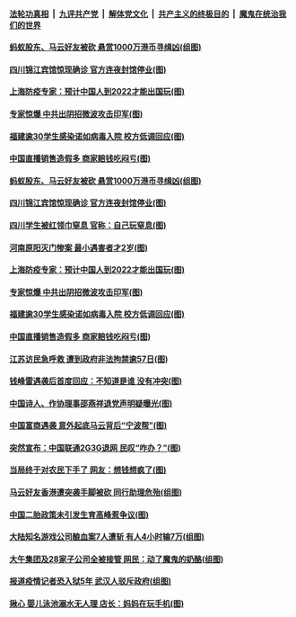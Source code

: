 

####  [法轮功真相](../../../../basic/blob/master/README.md?t=11170031) &nbsp;|&nbsp; [九评共产党](../../../../9ping.md/blob/master/README.md?t=11170031) &nbsp;|&nbsp; [解体党文化](../../../../jtdwh.md/blob/master/README.md?t=11170031)  &nbsp;|&nbsp; [共产主义的终极目的](../../../../gczydzjmd.md/blob/master/README.md?t=11170031) &nbsp;|&nbsp; [魔鬼在统治我们的世界](../../../../mgztzwmdsj.md/blob/master/README.md?t=11170031) 

#### [蚂蚁股东、马云好友被砍 悬赏1000万港币寻缉凶(组图)](../pages/p1/952765.md?t=11170031) 

#### [四川锦江宾馆惊现确诊 官方连夜封馆停业(图)](../pages/p1/952774.md?t=11170031) 

#### [上海防疫专家：预计中国人到2022才能出国玩(图)](../pages/p1/952685.md?t=11170031) 

#### [专家惊爆 中共出阴招微波攻击印军(图)](../pages/p1/952680.md?t=11170031) 

#### [福建逾30学生感染诺如病毒入院 校方低调回应(图)](../pages/p1/952698.md?t=11170031) 

#### [中国直播销售造假多 商家赔钱吃闷亏(图)](../pages/p1/952686.md?t=11170031) 

#### [蚂蚁股东、马云好友被砍 悬赏1000万港币寻缉凶(组图)](../pages/p1/952765.md?t=11170031) 

#### [四川锦江宾馆惊现确诊 官方连夜封馆停业(图)](../pages/p1/952774.md?t=11170031) 

#### [四川学生被红领巾窒息 官称：自己玩窒息(图)](../pages/p1/952733.md?t=11170031) 

#### [河南原阳灭门惨案 最小遇害者才2岁(图)](../pages/p1/952721.md?t=11170031) 

#### [上海防疫专家：预计中国人到2022才能出国玩(图)](../pages/p1/952685.md?t=11170031) 

#### [专家惊爆 中共出阴招微波攻击印军(图)](../pages/p1/952680.md?t=11170031) 

#### [福建逾30学生感染诺如病毒入院 校方低调回应(图)](../pages/p1/952698.md?t=11170031) 

#### [中国直播销售造假多 商家赔钱吃闷亏(图)](../pages/p1/952686.md?t=11170031) 

#### [江苏访民急呼救 遭到政府非法拘禁逾57日(图)](../pages/p1/952672.md?t=11170031) 

#### [钱峰雷遇袭后首度回应：不知道是谁 没有冲突(图)](../pages/p1/952668.md?t=11170031) 

#### [中国诗人、作协理事邵燕祥退党声明疑曝光(图)](../pages/p1/952634.md?t=11170031) 

#### [中国富商遇袭 意外起底马云背后“宁波帮”(图)](../pages/p1/952603.md?t=11170031) 

#### [突然宣布：中国联通2G3G退网 民叹“咋办？”(图)](../pages/p1/952590.md?t=11170031) 

#### [当局终于对农民下手了 网友：想钱想疯了(图)](../pages/p1/952585.md?t=11170031) 

#### [马云好友香港遭突袭手脚被砍 同行助理危殆(组图)](../pages/p1/952581.md?t=11170031) 

#### [中国二胎政策未引发生育高峰惹争议(图)](../pages/p1/952551.md?t=11170031) 

#### [大陆知名游戏公司酿血案7人遭斩 有人4小时输7万(组图)](../pages/p1/952549.md?t=11170031) 

#### [大午集团及28家子公司全被接管 网民：动了魔鬼的奶酪(组图)](../pages/p1/952536.md?t=11170031) 

#### [报道疫情记者恐入狱5年 武汉人驳斥政府(组图)](../pages/p1/952487.md?t=11170031) 

#### [揪心 婴儿泳池溺水无人理 店长：妈妈在玩手机(图)](../pages/p1/952518.md?t=11170031) 

